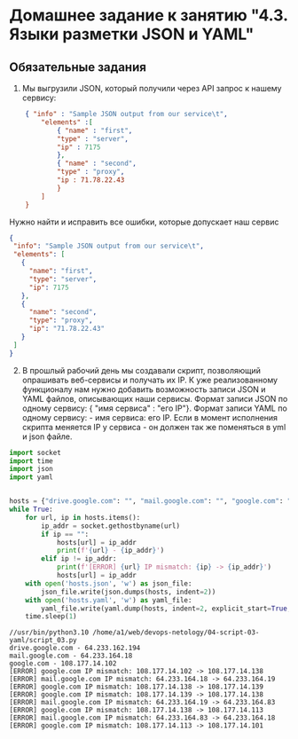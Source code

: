# Домашнее задание к занятию "4.3. Языки разметки JSON и YAML"

## Обязательные задания

1. Мы выгрузили JSON, который получили через API запрос к нашему сервису:
```json
    { "info" : "Sample JSON output from our service\t",
        "elements" :[
            { "name" : "first",
            "type" : "server",
            "ip" : 7175 
            },
            { "name" : "second",
            "type" : "proxy",
            "ip : 71.78.22.43
            }
        ]
    }
```
   
   Нужно найти и исправить все ошибки, которые допускает наш сервис

 ```json
{
  "info": "Sample JSON output from our service\t",
  "elements": [
    {
      "name": "first",
      "type": "server",
      "ip": 7175
    },
    {
      "name": "second",
      "type": "proxy",
      "ip": "71.78.22.43"
    }
  ]
}
```


2. В прошлый рабочий день мы создавали скрипт, позволяющий опрашивать веб-сервисы и получать их IP. К уже реализованному функционалу нам нужно добавить возможность записи JSON и YAML файлов, описывающих наши сервисы. Формат записи JSON по одному сервису: { "имя сервиса" : "его IP"}. Формат записи YAML по одному сервису: - имя сервиса: его IP. Если в момент исполнения скрипта меняется IP у сервиса - он должен так же поменяться в yml и json файле.

```python
import socket
import time
import json
import yaml


hosts = {"drive.google.com": "", "mail.google.com": "", "google.com": ""}
while True:
    for url, ip in hosts.items():
        ip_addr = socket.gethostbyname(url)
        if ip == "":
            hosts[url] = ip_addr
            print(f'{url} - {ip_addr}')
        elif ip != ip_addr:
            print(f'[ERROR] {url} IP mismatch: {ip} -> {ip_addr}')
            hosts[url] = ip_addr
    with open('hosts.json', 'w') as json_file:
        json_file.write(json.dumps(hosts, indent=2))
    with open('hosts.yaml', 'w') as yaml_file:
        yaml_file.write(yaml.dump(hosts, indent=2, explicit_start=True, explicit_end=True))
    time.sleep(1)
```

```shell
//usr/bin/python3.10 /home/a1/web/devops-netology/04-script-03-yaml/script_03.py
drive.google.com - 64.233.162.194
mail.google.com - 64.233.164.18
google.com - 108.177.14.102
[ERROR] google.com IP mismatch: 108.177.14.102 -> 108.177.14.138
[ERROR] mail.google.com IP mismatch: 64.233.164.18 -> 64.233.164.19
[ERROR] google.com IP mismatch: 108.177.14.138 -> 108.177.14.139
[ERROR] google.com IP mismatch: 108.177.14.139 -> 108.177.14.138
[ERROR] mail.google.com IP mismatch: 64.233.164.19 -> 64.233.164.83
[ERROR] google.com IP mismatch: 108.177.14.138 -> 108.177.14.113
[ERROR] mail.google.com IP mismatch: 64.233.164.83 -> 64.233.164.18
[ERROR] google.com IP mismatch: 108.177.14.113 -> 108.177.14.101
```